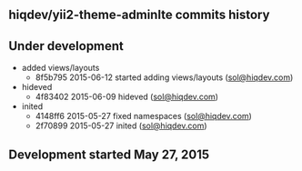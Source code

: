 hiqdev/yii2-theme-adminlte commits history
------------------------------------------

## Under development

- added views/layouts
    - 8f5b795 2015-06-12 started adding views/layouts (sol@hiqdev.com)
- hideved
    - 4f83402 2015-06-09 hideved (sol@hiqdev.com)
- inited
    - 4148ff6 2015-05-27 fixed namespaces (sol@hiqdev.com)
    - 2f70899 2015-05-27 inited (sol@hiqdev.com)

## Development started May 27, 2015

